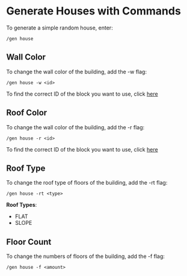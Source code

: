 # Generate Houses with Commands

To generate a simple random house, enter:

```
/gen house
```

## Wall Color

To change the wall color of the building, add the -w flag:
```
/gen house -w <id>
```
To find the correct ID of the block you want to use, click [here](https://www.digminecraft.com/lists/item_id_list_pc_1_12.php)


## Roof Color

To change the wall color of the building, add the -r flag:
```
/gen house -r <id>
```
To find the correct ID of the block you want to use, click [here](https://www.digminecraft.com/lists/item_id_list_pc_1_12.php)


## Roof Type

To change the roof type of floors of the building, add the -rt flag:
```
/gen house -rt <type>
```

**Roof Types**:
- FLAT
- SLOPE


## Floor Count

To change the numbers of floors of the building, add the -f flag:
```
/gen house -f <amount>
```

